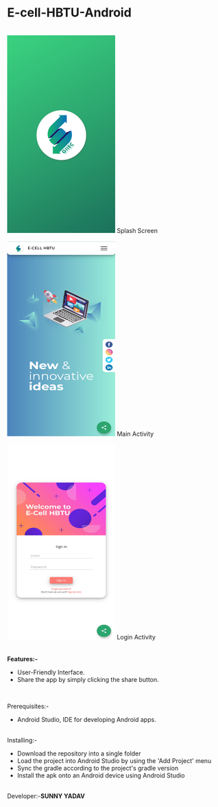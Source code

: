 # E-cell-HBTU-Android

<br>

<img src="https://github.com/sy17012002/E-cell-HBTU-Android/blob/master/ecell%20home.png">
Splash Screen<br>

<br>
<img src="https://github.com/sy17012002/E-cell-HBTU-Android/blob/master/main%20(1).png"  width="252" height="453">
Main Activity<br>
<br>

<img src="https://github.com/sy17012002/E-cell-HBTU-Android/blob/master/Sign%20in%20(1).png" width="252" height="453">
Login Activity<br>
<br><br>
<b>Features:-</b>
<ul>
  <li>User-Friendly Interface.</li>
  <li>Share the app by simply clicking the share button.</li>
 
</ul>
<br>


Prerequisites:-<br>
<ul>
<li>Android Studio, IDE for developing Android apps.</li>
</ul>

<br>
Installing:-<br>
<ul>
<li>Download the repository into a single folder</li>
<li>Load the project into Android Studio by using the 'Add Project' menu</li>
<li>Sync the gradle according to the project's gradle version</li>
<li>Install the apk onto an Android device using Android Studio</li>
</ul>
<br>
Developer:-<b>SUNNY YADAV</b>

